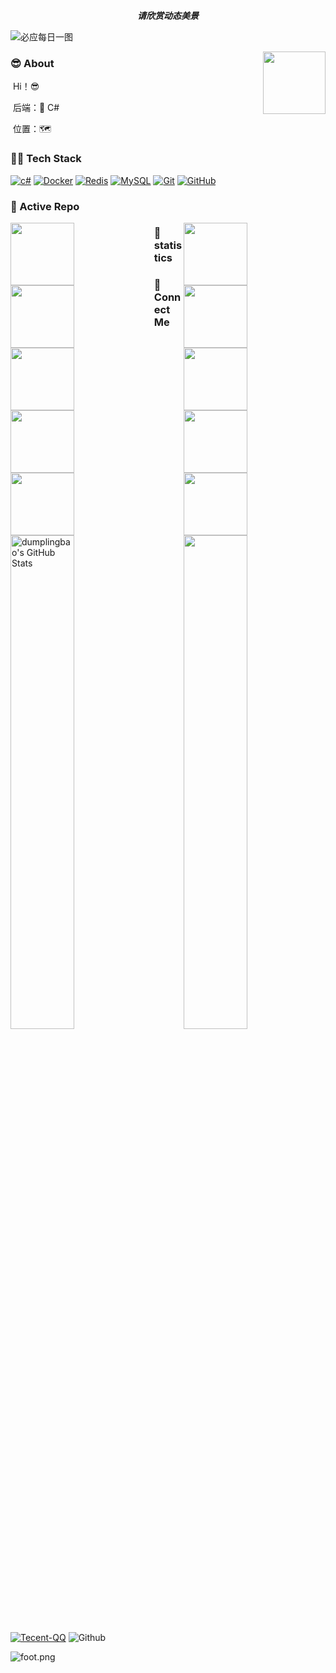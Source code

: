 

<p align="center">
  <i><b>请欣赏动态美景</b></i>
  
![必应每日一图](https://api.lyiqk.cn/bing/)



<img align="right" width="100" height="100" src="https://avatars2.githubusercontent.com/u/20390658?s=400&u=cfa6da2194e4023a71bd4bd91c50d5416a25ea43&v=4">

### :sunglasses: About

​	Hi！😎    

​	后端：🔆 C#

​	位置：🗺

### 🤝🏻 Tech Stack

[![c#](https://img.shields.io/badge/NetCore-black?style=flat&logo=.net&logoColor=green&link=https://github.com/tersonly/aspnetcore)](https://github.com/tersonly/aspnetcore)
[![Docker](https://img.shields.io/badge/-Docker-black?style=flat&logo=docker&link=https://hub.docker.com/search?q=&type=image)](https://hub.docker.com/search?q=&type=image)
[![Redis](https://img.shields.io/badge/-Redis-black?style=flat&logo=redis&link=http://doc.redisfans.com/)](http://doc.redisfans.com/)
[![MySQL](https://img.shields.io/badge/-MySQL-black?style=flat&logo=mysql&link=https://github.com/tersonly/mysql-tutorial)](https://github.com/tersonly/mysql-tutorial)
[![Git](https://img.shields.io/badge/-Git-black?style=flat&logo=git&link=https://learngitbranching.js.org/?locale=zh_CN)](https://learngitbranching.js.org/?locale=zh_CN) 
[![GitHub](https://img.shields.io/badge/-GitHub-181717?style=flat&logo=github&link=https://github.com/tersonly)](https://github.com/tersonly)



### 👀 Active Repo

<p><img align="left" width="45%"  height="100" src="https://github-readme-stats.vercel.app/api/pin/?username=tersonly&repo=dotnet&theme=radical" /><img align="right" width="45%"  height="100" src="https://github-readme-stats.vercel.app/api/pin/?username=tersonly&repo=aspnetcore&theme=radical" /></p> 


<p><img align="left" width="45%" height="100"  src="https://github-readme-stats.vercel.app/api/pin/?username=tersonly&repo=extensions&theme=radical" />
<img align="right" width="45%"  height="100" src="https://github-readme-stats.vercel.app/api/pin/?username=tersonly&repo=abp&theme=radical" /></p>


<p><img align="left" width="45%" height="100" src="https://github-readme-stats.vercel.app/api/pin/?username=tersonly&repo=awesome-dotnet-core&theme=radical" />
<img align="right" width="45%"   height="100"  src="https://github-readme-stats.vercel.app/api/pin/?username=tersonly&repo=DotNetCoreArchitecture&theme=radical" /></p>


<p><img align="left" width="45%" height="100" src="https://github-readme-stats.vercel.app/api/pin/?username=tersonly&repo=Design-Pattern&theme=radical" />
<img align="right" width="45%"  height="100" src="https://github-readme-stats.vercel.app/api/pin/?username=tersonly&repo=interviews&theme=radical" /></p>


<p><img align="left" width="45%" height="100" src="https://github-readme-stats.vercel.app/api/pin/?username=tersonly&repo=SoMall&theme=radical" />
<img align="right" width="45%"  height="100" src="https://github-readme-stats.vercel.app/api/pin/?username=tersonly&repo=xbook2&theme=radical" /></p>



### 🙈 statistics


<p>
<img align="left" width="45%" src="https://github-readme-stats.vercel.app/api?username=tersonly&&show_icons=true&theme=radical&line_height=27&v=5&count_private=true" alt="dumplingbao's GitHub Stats" />
<img align="right" width="45%" src="https://github-readme-stats.vercel.app/api/top-langs/?username=tersonly&theme=radical&layout=compact&hide=glsl,python" />

</p>




### 🌱 Connect Me
[![Tecent-QQ](https://img.shields.io/badge/-qq-white?style=flat-square&logo=tencent-qq&logoColor=red&link=)](2245918266)
![Github](https://img.shields.io/github/followers/tersonly?label=Github&style=social)

![foot.png](https://ossbao.oss-cn-qingdao.aliyuncs.com/github/foot.png)



